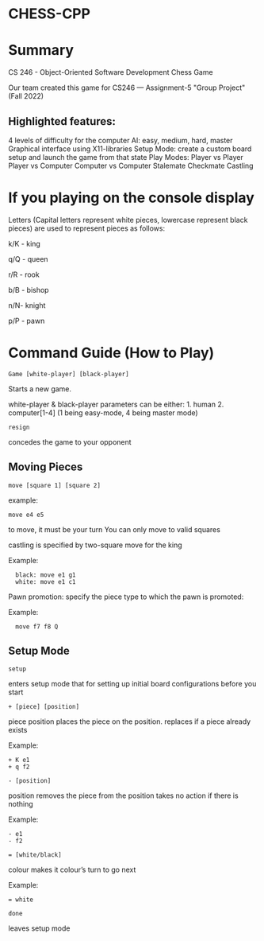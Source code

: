 # CHESS-CPP

# Summary
CS 246 - Object-Oriented Software Development Chess Game

Our team created this game for CS246 — Assignment-5 "Group Project" (Fall 2022)

## Highlighted features:

4 levels of difficulty for the computer AI: easy, medium, hard, master
Graphical interface using X11-libraries 
Setup Mode: create a custom board setup and launch the game from that state 
Play Modes: 
  Player vs Player
  Player vs Computer
  Computer vs Computer
Stalemate
Checkmate
Castling 

# If you playing on the console display

  Letters (Capital letters represent white pieces, lowercase represent black pieces) are used to represent pieces as follows: 

  k/K - king
  
  q/Q - queen
  
  r/R - rook 
  
  b/B - bishop
  
  n/N- knight
  
  p/P - pawn

# Command Guide (How to Play)

`Game [white-player] [black-player]`

  Starts a new game. 
    
  white-player & black-player parameters can be either: 
    1. human
    2. computer[1-4] (1 being easy-mode, 4 being master mode)  

`resign`
  
  concedes the game to your opponent
    
## Moving Pieces 
 
  `move [square 1] [square 2]`
  
  example: 

    move e4 e5 

  to move, it must be your turn 
  You can only move to valid squares

  castling is specified by two-square move for the king
  
  Example:

      black: move e1 g1
      white: move e1 c1
      
  Pawn promotion: specify the piece type to which the pawn is promoted: 
  
  Example:

      move f7 f8 Q 

## Setup Mode

`setup`

  enters setup mode that for setting up initial board configurations before you start
  
`+ [piece] [position]`

  piece position places the piece on the position.
  replaces if a piece already exists
  
  Example: 
  
    + K e1
    + q f2

`- [position]`

  position removes the piece from the position
  takes no action if there is nothing
  
  Example: 
  
    - e1
    - f2

`= [white/black]`

  colour makes it colour’s turn to go next
  
  Example: 
  
    = white

`done`

  leaves setup mode


